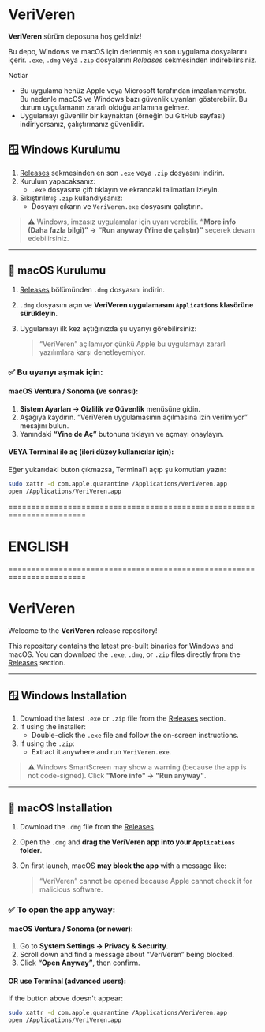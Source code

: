 # VeriVeren

**VeriVeren** sürüm deposuna hoş geldiniz!

Bu depo, Windows ve macOS için derlenmiş en son uygulama dosyalarını içerir. `.exe`, `.dmg` veya `.zip` dosyalarını *Releases* sekmesinden indirebilirsiniz.


Notlar
- Bu uygulama henüz Apple veya Microsoft tarafından imzalanmamıştır. Bu nedenle macOS ve Windows bazı güvenlik uyarıları gösterebilir. Bu durum uygulamanın zararlı olduğu anlamına gelmez.
- Uygulamayı güvenilir bir kaynaktan (örneğin bu GitHub sayfası) indiriyorsanız, çalıştırmanız güvenlidir.



## 🪟 Windows Kurulumu

1. [Releases](https://github.com/ahmetkurnaz/VeriVeren/releases/tag/v0.0.4) sekmesinden en son `.exe` veya `.zip` dosyasını indirin.
2. Kurulum yapacaksanız:
   - `.exe` dosyasına çift tıklayın ve ekrandaki talimatları izleyin.
3. Sıkıştırılmış `.zip` kullandıysanız:
   - Dosyayı çıkarın ve `VeriVeren.exe` dosyasını çalıştırın.

> ⚠️ Windows, imzasız uygulamalar için uyarı verebilir. **“More info (Daha fazla bilgi)” → “Run anyway (Yine de çalıştır)”** seçerek devam edebilirsiniz.

---

## 🍏 macOS Kurulumu

1. [Releases](https://github.com/ahmetkurnaz/VeriVeren/releases/tag/v0.0.5) bölümünden `.dmg` dosyasını indirin.
2. `.dmg` dosyasını açın ve **VeriVeren uygulamasını `Applications` klasörüne sürükleyin**.
3. Uygulamayı ilk kez açtığınızda şu uyarıyı görebilirsiniz:

   > “VeriVeren” açılamıyor çünkü Apple bu uygulamayı zararlı yazılımlara karşı denetleyemiyor.

### ✅ Bu uyarıyı aşmak için:

#### macOS Ventura / Sonoma (ve sonrası):

1. **Sistem Ayarları → Gizlilik ve Güvenlik** menüsüne gidin.
2. Aşağıya kaydırın. “VeriVeren uygulamasının açılmasına izin verilmiyor” mesajını bulun.
3. Yanındaki **“Yine de Aç”** butonuna tıklayın ve açmayı onaylayın.

#### VEYA Terminal ile aç (ileri düzey kullanıcılar için):

Eğer yukarıdaki buton çıkmazsa, Terminal’i açıp şu komutları yazın:

```bash
sudo xattr -d com.apple.quarantine /Applications/VeriVeren.app
open /Applications/VeriVeren.app
```

=======================================================================
# ENGLISH
=======================================================================

# VeriVeren

Welcome to the **VeriVeren** release repository!

This repository contains the latest pre-built binaries for Windows and macOS. You can download the `.exe`, `.dmg`, or `.zip` files directly from the [Releases](https://github.com/ahmetkurnaz/VeriVeren/releases) section.

---

## 🪟 Windows Installation

1. Download the latest `.exe` or `.zip` file from the [Releases](https://github.com/ahmetkurnaz/VeriVeren/releases) section.
2. If using the installer:
   - Double-click the `.exe` file and follow the on-screen instructions.
3. If using the `.zip`:
   - Extract it anywhere and run `VeriVeren.exe`.

> ⚠️ Windows SmartScreen may show a warning (because the app is not code-signed). Click **"More info" → "Run anyway"**.

---

## 🍏 macOS Installation

1. Download the `.dmg` file from the [Releases](https://github.com/ahmetkurnaz/VeriVeren/releases).
2. Open the `.dmg` and **drag the VeriVeren app into your `Applications` folder**.
3. On first launch, macOS **may block the app** with a message like:

   > “VeriVeren” cannot be opened because Apple cannot check it for malicious software.

### ✅ To open the app anyway:

#### macOS Ventura / Sonoma (or newer):
1. Go to **System Settings → Privacy & Security**.
2. Scroll down and find a message about “VeriVeren” being blocked.
3. Click **“Open Anyway”**, then confirm.

#### OR use Terminal (advanced users):
If the button above doesn't appear:

```bash
sudo xattr -d com.apple.quarantine /Applications/VeriVeren.app
open /Applications/VeriVeren.app
```

